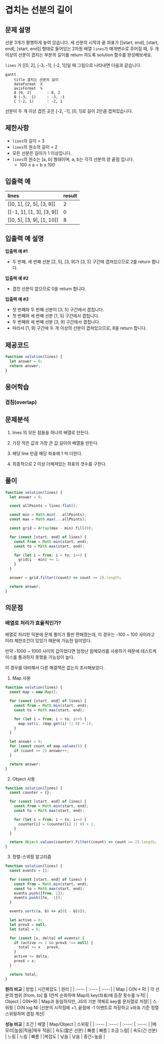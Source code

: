 # 겹치는 선분의 길이

## 문제 설명

선분 3개가 평행하게 놓여 있습니다. 세 선분의 시작과 끝 좌표가 [[start, end], [start, end], [start, end]] 형태로 들어있는 2차원 배열 `lines`가 매개변수로 주어질 때, 두 개 이상의 선분이 겹치는 부분의 길이를 return 하도록 solution 함수를 완성해보세요.

`lines` 가 [[0, 2], [-3, -1], [-2, 1]]일 때 그림으로 나타내면 다음과 같습니다.

```mermaid
gantt
    title 겹치는 선분의 길이
    dateFormat  X
    axisFormat  %
    A [0, 2]       : 0, 2
    B (-3, -1)     : -3, -1
    C (-2, 1)      : -2, 1
```

선분이 두 개 이상 겹친 곳은 [-2, -1], [0, 1]로 길이 2만큼 겹쳐있습니다.

## 제한사항

- `lines`의 길이 = 3
- `lines`의 원소의 길이 = 2
- 모든 선분은 길이가 1 이상입니다.
- `lines`의 원소는 [a, b] 형태이며, a, b는 각각 선분의 양 끝점 입니다.
  - 100 ≤ a < b ≤ 100

## 입출력 예

| lines                     | result |
| :------------------------ | :----- |
| [[0, 1], [2, 5], [3, 9]]  | 2      |
| [[-1, 1], [1, 3], [3, 9]] | 0      |
| [[0, 5], [3, 9], [1, 10]] | 8      |

## 입출력 예 설명

**입출력 예 #1**

- 두 번째, 세 번째 선분 [2, 5], [3, 9]가 [3, 5] 구간에 겹쳐있으므로 2를 return 합니다.

**입출력 예 #2**

- 겹친 선분이 없으므로 0을 return 합니다.

**입출력 예 #3**

- 첫 번째와 두 번째 선분이 [3, 5] 구간에서 겹칩니다.
- 첫 번째와 세 번째 선분 [1, 5] 구간에서 겹칩니다.
- 두 번째와 세 번째 선분 [3, 9] 구간에서 겹칩니다.
- 따라서 [1, 9] 구간에 두 개 이상의 선분이 겹쳐있으므로, 8을 return 합니다.

## 제공코드

```js
function solution(lines) {
  let answer = 0;
  return answer;
}
```

## 용어학습

### 겹침(overlap)

## 문제분석

1. lines 의 모든 점들을 하나의 배열로 만든다.

2. 가장 작은 값과 가장 큰 값 길이의 배열을 만든다.

3. 해당 line 만큼 해당 좌표에 1 씩 더한다.

4. 최종적으로 2 이상 더해져있는 좌표의 갯수를 구한다.

## 풀이

```js
function solution(lines) {
  let answer = 0;

  const allPoints = lines.flat();

  const min = Math.min(...allPoints);
  const max = Math.max(...allPoints);

  const grid = Array(max - min).fill(0);

  for (const [start, end] of lines) {
    const from = Math.min(start, end);
    const to = Math.max(start, end);

    for (let i = from; i < to; i++) {
      grid[i - min] += 1;
    }
  }

  answer = grid.filter((count) => count >= 2).length;

  return answer;
}
```

## 의문점

### 배열로 처리가 효율적인가?

배열로 처리한 덕분에 문제 풀이가 훨씬 편해졌는데, 이 경우는 -100 ~ 100 사이라고 미리 제한조건이 있었기 때문에 가능한 일이었다.

만약 -1000 ~ 1000 사이의 값이었다면 엄청난 힙메모리를 사용하기 때문에 테스트케이스를 통과하지 못했을 가능성이 높다.

이 경우를 대비해서 다른 해결책은 없는지 조사해보았다.

1.  Map 사용

```js
function solution(lines) {
  const map = new Map();

  for (const [start, end] of lines) {
    const from = Math.min(start, end);
    const to = Math.max(start, end);

    for (let i = from; i < to; i++) {
      map.set(i, (map.get(i) || 0) + 1);
    }
  }

  let answer = 0;
  for (const count of map.values()) {
    if (count >= 2) answer++;
  }

  return answer;
}
```

2. Object 사용

```js
function solution(lines) {
  const counter = {};

  for (const [start, end] of lines) {
    const from = Math.min(start, end);
    const to = Math.max(start, end);

    for (let i = from; i < to; i++) {
      counter[i] = (counter[i] || 0) + 1;
    }
  }

  return Object.values(counter).filter((count) => count >= 2).length;
}
```

3. 정렬-스위핑 알고리즘

```js
function solution(lines) {
  const events = [];

  for (const [start, end] of lines) {
    const from = Math.min(start, end);
    const to = Math.max(start, end);
    events.push([from, 1]);
    events.push([to, -1]);
  }

  events.sort((a, b) => a[0] - b[0]);

  let active = 0;
  let prevX = null;
  let total = 0;

  for (const [x, delta] of events) {
    if (active >= 2 && prevX !== null) {
      total += x - prevX;
    }
    active += delta;
    prevX = x;
  }

  return total;
}
```

**원리 비교**
| 방법 | 시간복잡도 | 원리 |
| :---- | :---- | :----|
| Map | O(N \* R) | 각 선분의 범위 \[from, to\] 를 1칸씩 순회하며 Map의 key(좌표)에 등장 횟수를 누적|
| Object | O(N\*R) | Map과 동일하지만, JS의 기본 객체로 key를 문자열로 저장|
| 스위핑 | O(N log N) |선분의 시작점에 +1, 끝점에 -1 이벤트로 저장하고 x좌표 기준 정렬스위핑하며 겹침 계산|

**성능 비교**
| 조건 | 배열 | Map/Object | 스위핑 |
| :---- | :----: | :----: | :----: |
|메모리|높음|적음|매우 적음|
| 속도(짧은 선분) | 빠름 | 빠름 | 조금 느림|
| 속도(긴 선분) | 느림 | 느림 | 빠름 |
|복잡도 | 낮음 | 낮음 | 중간~높음 |
